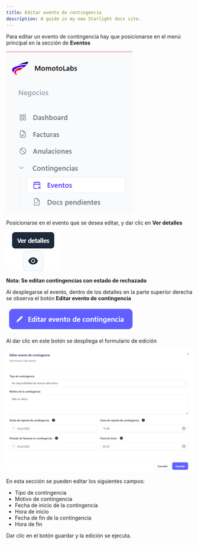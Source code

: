 ```yaml
---
title: Editar evento de contingencia
description: A guide in my new Starlight docs site.
---
```


Para editar un evento de contingencia hay que posicionarse en el menú principal en la sección de **Eventos**

![Página de registro](../../../biller/eventos2.png)

Posicionarse en el evento que se desea editar, y dar clic en **Ver detalles**

![Página de registro](../../../biller/verdetalles.png)

**Nota: Se editan contingencias con estado de rechazado**

Al desplegarse el evento, dentro de los detalles en la parte superior derecha se observa el botón **Editar evento de contingencia**


![Página de registro](../../../biller/edit-contingencia.png)

Al dar clic en este botón se despliega el formulario de edición

![Página de registro](../../../biller/editc-form.png)

En esta sección se pueden editar los siguientes campos:


- Tipo de contingencia 
- Motivo de contingencia
- Fecha de inicio de la contingencia
- Hora de inicio
- Fecha de fin de la contingencia
- Hora de fin   

Dar clic en el botón guardar y la edición se ejecuta.








